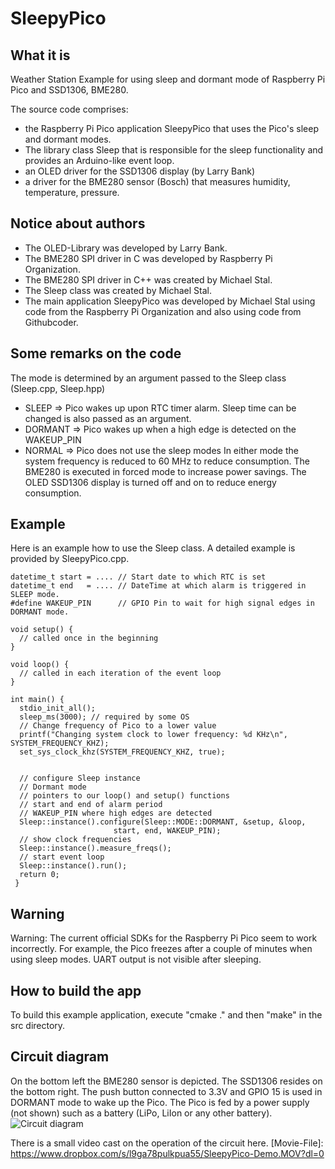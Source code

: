 # SleepyPico
## What it is
Weather Station Example for using sleep and dormant mode of Raspberry Pi Pico and SSD1306, BME280.

The source code comprises:
- the Raspberry Pi Pico application SleepyPico that uses the Pico's sleep and dormant modes. 
- The library class Sleep that is responsible for the sleep functionality and provides an Arduino-like event loop.
- an OLED driver for the SSD1306 display (by Larry Bank)
- a driver for the BME280 sensor (Bosch) that measures humidity, temperature, pressure. 

## Notice about authors
- The OLED-Library was developed by Larry Bank.
- The BME280 SPI driver in C   was developed by Raspberry Pi Organization.
- The BME280 SPI driver in C++ was created by Michael Stal.
- The Sleep class was created by Michael Stal.
- The main application SleepyPico was developed by Michael Stal using code from the Raspberry Pi Organization and also using code from Githubcoder.

## Some remarks on the code
The mode is determined by an argument passed to the Sleep class (Sleep.cpp, Sleep.hpp)
- SLEEP        => Pico wakes up upon RTC timer alarm. Sleep time can be changed  is also passed as an argument.
- DORMANT => Pico wakes up when a high edge is detected on the WAKEUP_PIN
- NORMAL    => Pico does not use the sleep modes
In either mode the system frequency is reduced to 60 MHz to reduce consumption.
The BME280 is executed in forced mode to increase power savings.
The OLED SSD1306 display is turned off and on to reduce energy consumption.

## Example
Here is an example how to use the Sleep class.
A detailed example is provided by SleepyPico.cpp.
    

    datetime_t start = .... // Start date to which RTC is set
    datetime_t end   = .... // DateTime at which alarm is triggered in SLEEP mode.
    #define WAKEUP_PIN      // GPIO Pin to wait for high signal edges in DORMANT mode.
    
    void setup() {
      // called once in the beginning
    }
    
    void loop() {
      // called in each iteration of the event loop
    }
    
    int main() {
      stdio_init_all();
      sleep_ms(3000); // required by some OS
      // Change frequency of Pico to a lower value
      printf("Changing system clock to lower frequency: %d KHz\n", SYSTEM_FREQUENCY_KHZ);
      set_sys_clock_khz(SYSTEM_FREQUENCY_KHZ, true);
    
    
      // configure Sleep instance
      // Dormant mode
      // pointers to our loop() and setup() functions
      // start and end of alarm period
      // WAKEUP_PIN where high edges are detected
      Sleep::instance().configure(Sleep::MODE::DORMANT, &setup, &loop,
                           start, end, WAKEUP_PIN);
      // show clock frequencies
      Sleep::instance().measure_freqs();
      // start event loop
      Sleep::instance().run(); 
      return 0;
     }


## Warning
Warning: The current official SDKs for the Raspberry Pi Pico seem to work incorrectly. For example, the Pico freezes after a couple of minutes when using sleep modes. UART output is not visible after sleeping.

  
## How to build the app
To build this example application, execute "cmake ." and then "make" in the src directory.

## Circuit diagram
On the bottom left the BME280 sensor is depicted. The SSD1306 resides on the bottom right.
The push button connected to 3.3V and GPIO 15 is used in DORMANT mode to wake up the Pico.
The Pico is fed by a power supply (not shown) such as a battery (LiPo, LiIon or any other battery).
![Circuit diagram](https://github.com/ms1963/SleepyPico/blob/main/sleepypico_steckplatine.svg)

There is a small video cast on the operation of the circuit here. [Movie-File]: https://www.dropbox.com/s/l9ga78pulkpua55/SleepyPico-Demo.MOV?dl=0


